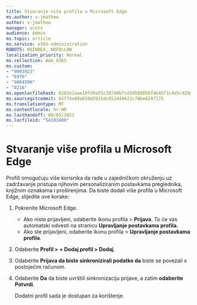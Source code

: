 ```yaml
---
title: Stvaranje više profila u Microsoft Edge
ms.author: v-jmathew
author: v-jmathew
manager: scotv
audience: Admin
ms.topic: article
ms.service: o365-administration
ROBOTS: NOINDEX, NOFOLLOW
localization_priority: Normal
ms.collection: Adm_O365
ms.custom:
- "9003923"
- "6976"
- "9004596"
- "8216"
ms.openlocfilehash: 6202e1aae10fd9a55c20748b7cd34588056fde45f1c4d5c429da651f7a9bb6a7
ms.sourcegitcommit: b5f7da89a650d2915dc652449623c78be6247175
ms.translationtype: MT
ms.contentlocale: hr-HR
ms.lasthandoff: 08/05/2021
ms.locfileid: "54103400"
---
```

# <a name="create-multiple-profiles-in-microsoft-edge"></a>Stvaranje više profila u Microsoft Edge

Profili omogućuju više korisnika da rade u zajedničkom okruženju uz zadržavanje pristupa njihovim personaliziranim postavkama preglednika, knjižnim oznakama i proširenjima. Da biste dodali više profila u Microsoft Edge, slijedite ove korake:

1. Pokrenite Microsoft Edge.
    - Ako niste prijavljeni, odaberite ikonu profila > **Prijava**. To će vas automatski odvesti na stranicu **Upravljanje postavkama profila.**
    - Ako ste prijavljeni, odaberite ikonu profila > **Upravljanje postavkama profila**.
2. Odaberite **Profil > + Dodaj profil > Dodaj**.
3. Odaberite **Prijava da biste sinkronizirali podatke da** biste se povezali s postojećim računom.
4. Odaberite **Da** da biste uvrštili sinkronizaciju prijave, a zatim **odaberite Potvrdi**.

    Dodatni profil sada je dostupan za korištenje.
